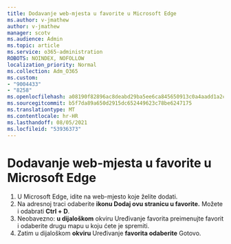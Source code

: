 ```yaml
---
title: Dodavanje web-mjesta u favorite u Microsoft Edge
ms.author: v-jmathew
author: v-jmathew
manager: scotv
ms.audience: Admin
ms.topic: article
ms.service: o365-administration
ROBOTS: NOINDEX, NOFOLLOW
localization_priority: Normal
ms.collection: Adm_O365
ms.custom:
- "9004433"
- "8258"
ms.openlocfilehash: a08190f82896ac8deabd29ba5ee6ca845650913c0a4aadd1a2cd3239d27b8a8d
ms.sourcegitcommit: b5f7da89a650d2915dc652449623c78be6247175
ms.translationtype: MT
ms.contentlocale: hr-HR
ms.lasthandoff: 08/05/2021
ms.locfileid: "53936373"
---
```

# <a name="add-a-site-to-your-favorites-in-microsoft-edge"></a>Dodavanje web-mjesta u favorite u Microsoft Edge

1. U Microsoft Edge, idite na web-mjesto koje želite dodati.
2. Na adresnoj traci odaberite **ikonu Dodaj ovu stranicu u favorite.** Možete i odabrati **Ctrl + D**.
3. Neobavezno: **u dijaloškom** okviru Uređivanje favorita preimenujte favorit i odaberite drugu mapu u koju ćete je spremiti.
4. Zatim u dijaloškom **okviru** Uređivanje **favorita odaberite** Gotovo.
